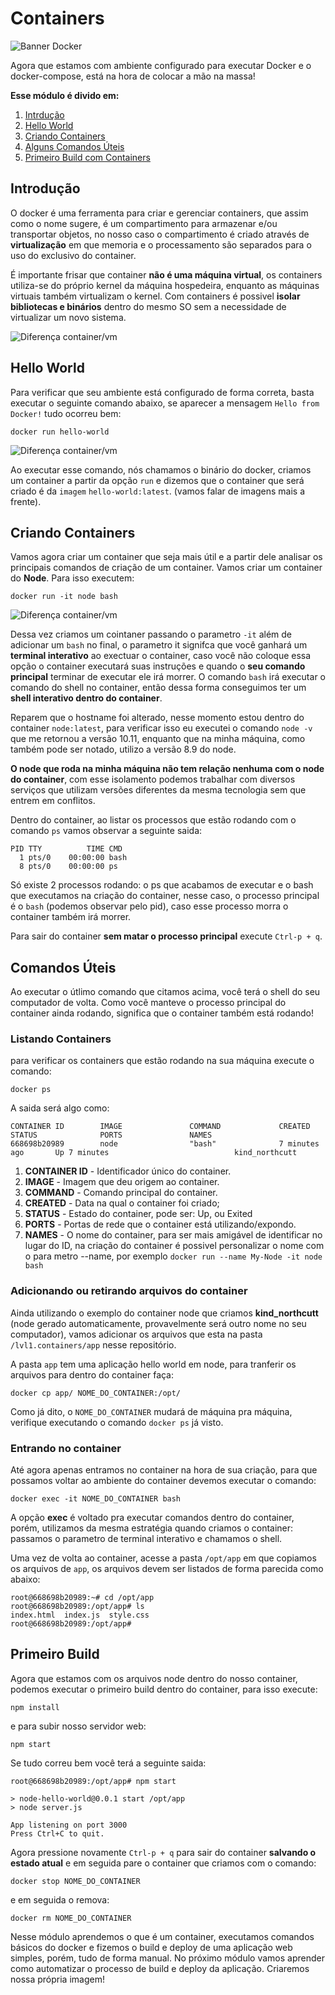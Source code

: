 # Containers

![Banner Docker](../assets/docker-banner-1.jpg)

Agora que estamos com ambiente configurado para executar Docker e o docker-compose, está na hora de colocar a mão na massa!


**Esse módulo é divido em:**

1. [Intrdução](#introdução)
2. [Hello World](#hello-world)
3. [Criando Containers](#criando-containers)
4. [Alguns Comandos Úteis](#comandos-Úteis)
5. [Primeiro Build com Containers](#Primeiro-Build)

## Introdução

O docker é uma ferramenta para criar e gerenciar containers, que assim como o nome sugere, é um compartimento para armazenar e/ou transportar objetos, no nosso caso o compartimento é criado através de **virtualização** em que memoria e o processamento são separados para o uso do exclusivo do container.

É importante frisar que container **não é uma máquina virtual**, os containers utiliza-se do próprio kernel da máquina hospedeira, enquanto as máquinas virtuais também virtualizam o kernel. Com containers é possivel **isolar bibliotecas e binários** dentro do mesmo SO sem a necessidade de virtualizar um novo sistema.

![Diferença container/vm](https://cdn-images-1.medium.com/max/1200/1*9WTam0ymAdSTrfbr7aV6oQ.png)

## Hello World

Para verificar que seu ambiente está configurado de forma correta, basta executar o seguinte comando abaixo, se aparecer a mensagem `Hello from Docker!` tudo ocorreu bem:

```
docker run hello-world
```
![Diferença container/vm](../assets/git-hello.gif)

Ao executar esse comando, nós chamamos o binário do docker, criamos um container a partir da opção ``run`` e dizemos que o container que será criado é da `imagem` ``hello-world:latest``. (vamos falar de imagens mais a frente).

## Criando Containers

Vamos agora criar um container que seja mais útil e a partir dele analisar os principais comandos de criação de um container. Vamos criar um container do **Node**. Para isso executem:

```
docker run -it node bash
```

![Diferença container/vm](../assets/docker-run-node.gif)

Dessa vez criamos um cointaner passando o parametro ``-it`` além de adicionar um ``bash`` no final, o parametro it signifca que você ganhará um **terminal interativo** ao exectuar o container, caso você não coloque essa opção o container executará suas instruções e quando o **seu comando principal** terminar de executar ele irá morrer. O comando ``bash`` irá executar o comando do shell no container, então dessa forma conseguimos ter um **shell interativo dentro do container**.

Reparem que o hostname foi alterado, nesse momento estou dentro do container ``node:latest``, para verificar isso eu executei o comando ``node -v`` que me retornou a versão 10.11, enquanto que na minha máquina, como também pode ser notado, utilizo a versão 8.9 do node.

**O node que roda na minha máquina não tem relação nenhuma com o node do container**, com esse isolamento podemos trabalhar com diversos serviços que utilizam versões diferentes da mesma tecnologia sem que entrem em conflitos.

Dentro do container, ao listar os processos que estão rodando com o comando ``ps`` vamos observar a seguinte saida:

```
PID TTY          TIME CMD
  1 pts/0    00:00:00 bash
  8 pts/0    00:00:00 ps

```

Só existe 2 processos rodando: o ps que acabamos de executar e o bash que executamos na criação do container, nesse caso, o processo principal é o ``bash`` (podemos observar pelo pid), caso esse processo morra o container também irá morrer.

Para sair do container  **sem matar o processo principal** execute ``Ctrl-p + q``.

## Comandos Úteis

Ao executar o útlimo comando que citamos acima, você terá o shell do seu computador de volta. Como você manteve o processo principal do container ainda rodando, significa que o container também está rodando!

### Listando Containers
para verificar os containers que estão rodando na sua máquina execute o comando:

```
docker ps
```

A saida será algo como:

```
CONTAINER ID        IMAGE               COMMAND             CREATED             STATUS              PORTS               NAMES
668698b20989        node                "bash"              7 minutes ago       Up 7 minutes                            kind_northcutt
```

1. **CONTAINER ID** - Identificador único do container.
2. **IMAGE** - Imagem que deu origem ao container.
3. **COMMAND** - Comando principal do container.
4. **CREATED** - Data na qual o container foi criado;
5. **STATUS** - Estado do container, pode ser: Up, ou Exited
6. **PORTS** - Portas de rede que o container está utilizando/expondo.
7. **NAMES** - O nome do container, para ser mais amigável de identificar no lugar do ID, na criação do container é possivel personalizar o nome com o para metro --name, por exemplo ``docker run --name My-Node -it node bash``

### Adicionando ou retirando arquivos do container

Ainda utilizando o exemplo do container node que criamos **kind_northcutt** (node gerado automaticamente, provavelmente será outro nome no seu computador), vamos adicionar os arquivos que esta na pasta ``/lvl1.containers/app`` nesse repositório.

A pasta ``app`` tem uma aplicação hello world em node, para tranferir os arquivos para dentro do container faça:

```
docker cp app/ NOME_DO_CONTAINER:/opt/
```

Como já dito, o `NOME_DO_CONTAINER` mudará de máquina pra máquina, verifique executando o comando ``docker ps`` já visto.

### Entrando no container

Até agora apenas entramos no container na hora de sua criação, para que possamos voltar ao ambiente do container devemos executar o comando:

```
docker exec -it NOME_DO_CONTAINER bash
```

A opção **exec** é voltado pra executar comandos dentro do container, porém, utilizamos da mesma estratégia quando criamos o container: passamos o parametro de terminal interativo e chamamos o shell.

Uma vez de volta ao container, acesse a pasta ``/opt/app`` em que copiamos os arquivos de `app`, os arquivos devem ser listados de forma parecida como abaixo:

```
root@668698b20989:~# cd /opt/app
root@668698b20989:/opt/app# ls
index.html  index.js  style.css
root@668698b20989:/opt/app#
```

## Primeiro Build

Agora que estamos com os arquivos node dentro do nosso container, podemos executar o primeiro build dentro do container, para isso execute:

```
npm install
```

e para subir nosso servidor web:

```
npm start
```

Se tudo correu bem você terá a seguinte saida:

```
root@668698b20989:/opt/app# npm start

> node-hello-world@0.0.1 start /opt/app
> node server.js

App listening on port 3000
Press Ctrl+C to quit.
```

Agora pressione novamente ``Ctrl-p + q`` para sair do container **salvando o estado atual** e em seguida pare o container que criamos com o comando:

```
docker stop NOME_DO_CONTAINER
```

e em seguida o remova:

```
docker rm NOME_DO_CONTAINER
```

Nesse módulo aprendemos o que é um container, executamos comandos básicos do docker e fizemos o build e deploy de uma aplicação web simples, porém, tudo de forma manual. No próximo módulo vamos aprender como automatizar o processo de build e deploy da aplicação. Criaremos nossa própria imagem!
